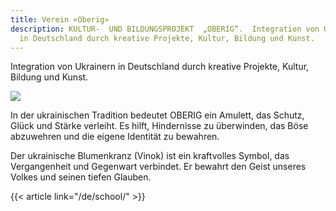 ```yaml
---
title: Verein «Oberig»
description: KULTUR-  UND BILDUNGSPROJEKT  „OBERIG“.  Integration von Ukrainern
  in Deutschland durch kreative Projekte, Kultur, Bildung und Kunst.
---
```

Integration von Ukrainern in Deutschland durch kreative Projekte, Kultur, Bildung und Kunst.

![](https://res.cloudinary.com/dqzyy5upv/image/upload/v1740741931/1_%D0%BF%D0%BE%D1%81%D1%82_11_page-0001_pxwzco.jpg)

In der ukrainischen Tradition bedeutet OBERIG ein Amulett, das Schutz, Glück und Stärke verleiht. Es hilft, Hindernisse zu überwinden, das Böse abzuwehren und die eigene Identität zu bewahren.

Der ukrainische Blumenkranz (Vinok) ist ein kraftvolles Symbol, das Vergangenheit und Gegenwart verbindet. Er bewahrt den Geist unseres Volkes und seinen tiefen Glauben.




{{< article link="/de/school/" >}}
